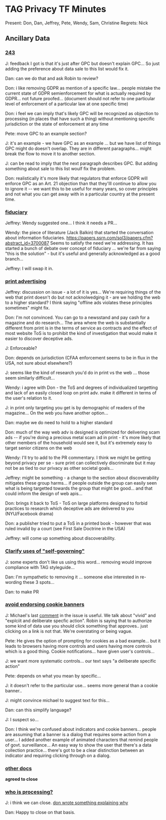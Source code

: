 # TAG Privacy TF Minutes

Present: Don, Dan, Jeffrey, Pete, Wendy, Sam, Christine
Regrets: Nick

## Ancillary Data

### [243](https://github.com/w3ctag/privacy-principles/pull/243)

J: feedback I got is that it's just after GPC but doesn't explain GPC... So just adding the preference about data sale to this list would fix it.

Dan: can we do that and ask Robin to review?

Don: i like removing GDPR as mention of a specific law... people mistake the current state of GDPR semienforcement for what is actually required by GDPR... not future proofed... (document should not refer to one particular level of enforcement of a particular law at one specific time) 

Don: i feel we can imply that's likely GPC will be recognized as objection to processing (in places that have such a thing) without mentioning specific jurisdiction or the state of enforcement at any time

Pete: move GPC to an example section?

J: it's an example - we have GPC as an example ... but we have list of things GPC might do doesn't overlap.  They are in different paragraphs... might break the flow to move it to another section.

J: can be read to imply that the next paragraph describes GPC. But adding something about sale to this list woulf fix the problem.

Don: realistically it's more likely that regulators that enforce GDPR will enforce GPC as an Art. 21 objection than that they'lll continue to allow you to ignore it -- we want this to be useful for many years, so cover principles and not what you can get away with in a particular country at the present time.

### [fiduciary](https://github.com/w3ctag/privacy-principles/issues/240)

Jeffrey: Wendy suggested one... I think it needs a PR...

Wendy: the piece of literature (Jack Balkin) that started the conversation about information fiduciaries.  https://papers.ssrn.com/sol3/papers.cfm?abstract_id=3700087 Seems to satisfy the need we're addressing. It has started a bunch of debate over concept of fiduciary ... we're far from saying "this is the solution" - but it's useful and generally acknowledged as a good branch...

Jeffrey: I will swap it in.

### [print advertising](https://github.com/w3ctag/privacy-principles/issues/235)

Jeffrey: discussion on issue - a lot of it is yes... We're requiring things of the web that print doesn't do but not acknolwedging it - are we holding the web to a higher standard?  I think saying "offline ads violates these principles sometimes" might fix.

Don: I'm not convinced. You can go to a newsstand and pay cash for a magazine and do research... The area where the web is substantially different from print is in the terms of service as contracts and the effect of most website ToS is to prohibit the kind of investigation that would make it easier to discover deceptive ads.

J: Enforceable?

Don: depends on jurisdiction (CFAA enforcement seems to be in flux in the USA, not sure about elsewhere?)

J: seems like the kind of research you'd do in print vs the web ... those seem similarly difficult... 

Wendy: i agree with Don - the ToS and degrees of individualized targetting and lack of an easily closed loop on print adv. make it different in terms of the user's relation to it.

J: in print only targeting you get is by demographic of readers of the magazine... On the web you have another option...

Dan: maybe we do need to hold to a higher standard

Don: much of the way web adv is designed is optimized for delivering scam ads -- if you're doing a precious metal scam ad in print - it's more likely that other members of the household would see it, but it's extremely easy to target senior citizens on the web 

Wendy: I'll try to add to the PR commentary. I think we might be getting beyond privacy per se - sure print can collectively discriminate but it may not be as tied to our privacy as other societal goals... 

Jeffrey: might be something - a change to the section about discoverability mitigates these group harms... if people outside the group can easily seen what is being targetted towards the group that might be good... and that could inform the design of web apis...

Don: brings it back to ToS - ToS on large platforms designed to forbid practices to research which deceptive ads are delivered to you (NYU/Facebook drama)

Don: a publisher tried to put a ToS in a printed book - however that was ruled invalid by a court (see First Sale Doctrine in the USA)

Jeffrey: will come up something about discoverability.


### [Clarify uses of "self-governing"](https://github.com/w3ctag/privacy-principles/issues/233)

J: some experts don't like us using this word... removing would improve compliance with TAG styleguide... 

Dan: I'm sympathetic to removing it ... someone else interested in re-wording these 3 spots...

Dan: to make PR

### [avoid endorsing cookie banners](https://github.com/w3ctag/privacy-principles/issues/230)

J: Michael's last [comment](https://github.com/w3ctag/privacy-principles/issues/230#issuecomment-1488790780) in the issue is useful. We talk about "vivid" and "explciit and deliberate specfic action".  Robin is saying that to authorize some kind of data use you should click something that approves.. just clicking on a link is not that.  We're overstating or being vague.

Pete: He gives the option of prompting for cookies as a bad example... but it leads to browsers having more controls and users having more controls which is a good thing.  Cookie notifications... have given user's controls...

J: we want more systematic controls... our text says "a deliberate specific action" 

Pete: depends on what you mean by specific...

J: it doesn't refer to the particular use... seems more general than a cookie banner..

J: might convince michael to suggest text for this... 

Dan: can this simplify language?

J: I suspect so...

Don: I think we're confused about indicators and cookie banners... people are assuming that a banner is a dialog that requires some action from a user... I added another example of animated characters that remind people of govt. surveillance... An easy way to show the user that there's a data collection practice... there's got to be a clear distinction between an indicator and requiring clicking through on a dialog.

### [other docs](https://github.com/w3ctag/privacy-principles/issues/228)

**agreed to close**

### [who is processing?](https://github.com/w3ctag/privacy-principles/issues/225)

J: i think we can close. [don wrote something explaining why](https://github.com/w3ctag/privacy-principles/issues/225#issuecomment-1461312522)

Dan: Happy to close on that basis.

